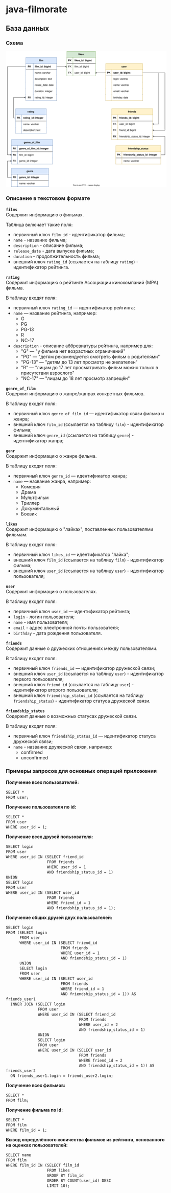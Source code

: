 # java-filmorate

## База данных
### Схема
![Схема БД](https://github.com/Galinka-Malinka/java-filmorate/blob/Datebase/filmorateBD7.svg)

### Описание в текстовом формате

**`films`**  
Содержит информацию о фильмах.

Таблица включает такие поля:
- первичный ключ `film_id` - идентификатор фильма;
- `name` - название фильма;
- `description` - описание фильма;
- `release_date` - дата выпуска фильма;
- `duration` - продолжительность фильма;
- внешний ключ `rating_id` (ссылается на таблицу `rating`) - идентификатор рейтинга.  
  
**`rating`**  
Содержит информацию о рейтинге Ассоциации кинокомпаний (МРА) фильма. 

В таблицу входят поля:
- первичный ключ `rating_id` — идентификатор рейтинга;
- `name` — название рейтинга, например:
  - G
  - PG
  - PG-13
  - R
  - NC-17
- `description` - описание аббревиатуры рейтинга, например для:
  - \"G\" — \"у фильма нет возрастных ограничений\"
  - \"PG\" — \"детям рекомендуется смотреть фильм с родителями\"
  - \"PG-13\" — \"детям до 13 лет просмотр не желателен\"
  - \"R\" — \"лицам до 17 лет просматривать фильм можно только в присутствии взрослого\"
  - \"NC-17\" — \"лицам до 18 лет просмотр запрещён\"

**`genre_of_film`**  
Содержит информацию о жанре/жанрах конкретных фильмов.

В таблицу входят поля:
- первичный ключ `genre_of_film_id` — идентификатор связи фильма и жанра;
- внешний ключ `film_id` (ссылается на таблицу `film`) - идентификатор фильма;
- внешний ключ `genre_id` (ссылается на таблицу `genre`) - идентификатор жанра; 

**`genr`**  
Содержит информацию о жанре фильма.

В таблицу входят поля:
- первичный ключ `genre_id` — идентификатор жанра;
- `name` — название жанра, например:
  - Комедия
  - Драма
  - Мультфильм
  - Триллер
  - Документальный
  - Боевик

**`likes`**  
Содержит информацию о \"лайках\", поставленных пользователями фильмам.

В таблицу входят поля:
- первичный ключ `likes_id` — идентификатор \"лайка\";
- внешний ключ `film_id` (ссылается на таблицу `film`) - идентификатор фильма;
- внешний ключ `user_id` (ссылается на таблицу `user`) - идентификатор пользователя; 

**`user`**  
Содержит информацию о пользователях.

В таблицу входят поля:
- первичный ключ `user_id` — идентификатор рейтинга;
- `login` - логин пользователя;
- `name` - имя пользователя;
- `email` - адрес электронной почты пользователя;
- `birthday` - дата рождения пользователя.

**`friends`**  
Содержит данные о дружеских отношениях между пользователями.

В таблицу входят поля:
- первичный ключ `friends_id` — идентификатор дружеской связи;
- внешний ключ `user_id` (ссылается на таблицу `user`) - идентификатор первого пользователя;
- внешний ключ `friend_id` (ссылается на таблицу `user`) - идентификатор второго пользователя;
- внешний ключ `friendship_status_id` (ссылается на таблицу `friendship_status`) - идентификатор статуса дружеской связи. 

**`friendship_status`**  
Содержит данные о возможных статусах дружеской связи.

В таблицу входят поля:
- первичный ключ `friendship_status_id` — идентификатор статуса дружеской связи;
- `name` - название дружеской связи, например:
  - confirmed
  - unconfirmed

### Примеры запросов для основных операций приложения

**Получение всех пользователей:**
```
SELECT *
FROM user;
```

**Получение пользователя по id:**
```
SELECT *
FROM user
WHERE user_id = 1;
```

**Получение всех друзей пользователя:**
```
SELECT login
FROM user
WHERE user_id IN (SELECT friend_id
                  FROM friends
                  WHERE user_id = 1
                  AND friendship_status_id = 1)
UNION
SELECT login
FROM user
WHERE user_id IN (SELECT user_id
                  FROM friends
                  WHERE friend_id = 1
                  AND friendship_status_id = 1);
```

**Получение общих друзей двух пользователей:**
```
SELECT login
FROM (SELECT login
      FROM user
      WHERE user_id IN (SELECT friend_id
                        FROM friends
                        WHERE user_id = 1
                        AND friendship_status_id = 1)
      UNION
      SELECT login
      FROM user
      WHERE user_id IN (SELECT user_id
                        FROM friends
                        WHERE friend_id = 1
                        AND friendship_status_id = 1)) AS friends_user1
  INNER JOIN (SELECT login
              FROM user
              WHERE user_id IN (SELECT friend_id
                                FROM friends
                                WHERE user_id = 2
                                AND friendship_status_id = 1)
              UNION
              SELECT login
              FROM user
              WHERE user_id IN (SELECT user_id
                                FROM friends
                                WHERE friend_id = 2
                                AND friendship_status_id = 1)) AS friends_user2 
  ON friends_user1.login = friends_user2.login;               
```

**Получение всех фильмов:**
```
SELECT *
FROM film;
```

**Получение фильма по id:**
```
SELECT *
FROM film
WHERE film_id = 1;
```

**Вывод определённого количества фильмов из рейтинга, основанного на оценках пользователей:**
```
SELECT name
FROM film
WHERE film_id IN (SELECT film_id
                  FROM likes
                  GROUP BY film_id
                  ORDER BY COUNT(user_id) DESC
                  LIMIT 10);
```
                
